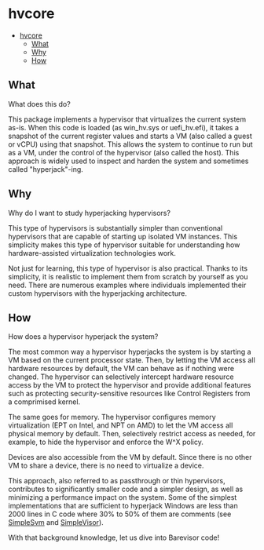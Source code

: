 # hvcore

- [hvcore](#hvcore)
  - [What](#what)
  - [Why](#why)
  - [How](#how)


## What

What does this do?

This package implements a hypervisor that virtualizes the current system as-is. When this code is loaded (as win_hv.sys or uefi_hv.efi), it takes a snapshot of the current register values and starts a VM (also called a guest or vCPU) using that snapshot. This allows the system to continue to run but as a VM, under the control of the hypervisor (also called the host). This approach is widely used to inspect and harden the system and sometimes called "hyperjack"-ing.


## Why

Why do I want to study hyperjacking hypervisors?

This type of hypervisors is substantially simpler than conventional hypervisors that are capable of starting up isolated VM instances. This simplicity makes this type of hypervisor suitable for understanding how hardware-assisted virtualization technologies work.

Not just for learning, this type of hypervisor is also practical. Thanks to its simplicity, it is realistic to implement them from scratch by yourself as you need. There are numerous examples where individuals implemented their custom hypervisors with the hyperjacking architecture.


## How

How does a hypervisor hyperjack the system?

The most common way a hypervisor hyperjacks the system is by starting a VM based on the current processor state. Then, by letting the VM access all hardware resources by default, the VM can behave as if nothing were changed. The hypervisor can selectively intercept hardware resource access by the VM to protect the hypervisor and provide additional features such as protecting security-sensitive resources like Control Registers from a comprimised kernel.

The same goes for memory. The hypervisor configures memory virtualization (EPT on Intel, and NPT on AMD) to let the VM access all physical memory by default. Then, selectively restrict access as needed, for example, to hide the hypervisor and enforce the W^X policy.

Devices are also accessible from the VM by default. Since there is no other VM to share a device, there is no need to virtualize a device.

This approach, also referred to as passthrough or thin hypervisors, contributes to significantly smaller code and a simpler design, as well as minimizing a performance impact on the system. Some of the simplest implementations that are sufficient to hyperjack Windows are less than 2000 lines in C code where 30% to 50% of them are comments (see [SimpleSvm](https://github.com/tandasat/SimpleSvm) and [SimpleVisor](https://github.com/ionescu007/SimpleVisor)).

With that background knowledge, let us dive into Barevisor code!

